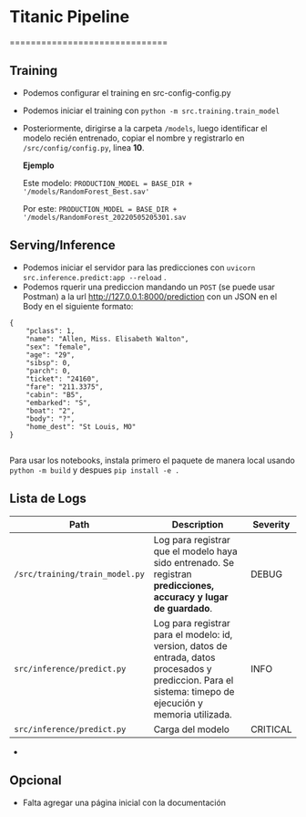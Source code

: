 # Titanic Pipeline
==============================

## Training
* Podemos configurar el training en src-config-config.py
* Podemos iniciar el training con `python -m src.training.train_model`
* Posteriormente, dirigirse a la carpeta `/models`, luego identificar el modelo recién entrenado, copiar el nombre y registrarlo en `/src/config/config.py`, linea **10**.

    **Ejemplo**

    Este modelo: `PRODUCTION_MODEL = BASE_DIR + '/models/RandomForest_Best.sav'`

    Por este: `PRODUCTION_MODEL = BASE_DIR + '/models/RandomForest_20220505205301.sav`

## Serving/Inference
* Podemos iniciar el servidor para las predicciones con `uvicorn src.inference.predict:app --reload` .
* Podemos rquerir una prediccion mandando un `POST` (se puede usar Postman) a la url http://127.0.0.1:8000/prediction con un JSON en el Body en el siguiente formato:
```
{
    "pclass": 1,
    "name": "Allen, Miss. Elisabeth Walton",
    "sex": "female",
    "age": "29",
    "sibsp": 0,
    "parch": 0,
    "ticket": "24160",
    "fare": "211.3375",
    "cabin": "B5",
    "embarked": "S",
    "boat": "2",
    "body": "?",
    "home_dest": "St Louis, MO"
}
```

##
Para usar los notebooks, instala primero el paquete de manera local usando `python -m build` y despues `pip install -e .`
## Lista de Logs
| Path          | Description   | Severity   |
| ------------- | ------------- | ------------- |
| `/src/training/train_model.py`  | Log para registrar que el modelo haya sido entrenado. Se registran **predicciones, accuracy y lugar de guardado**. | DEBUG |
| `src/inference/predict.py`  | Log para registrar para el modelo: id, version, datos de entrada, datos procesados y prediccion. Para el sistema: timepo de ejecución y memoria utilizada. | INFO |
| `src/inference/predict.py`  | Carga del modelo | CRITICAL |
* 

## Opcional
* Falta agregar una página inicial con la documentación
